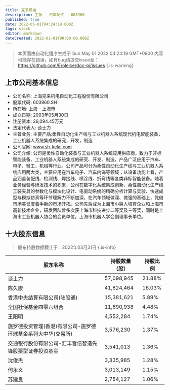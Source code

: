 ```yaml
---
title: 克来机电
description: 主板 - 汽车配件 - 603960
published: true
date: 2022-05-01T04:24:19.000Z
tags: stock
editor: markdown
dateCreated: 2022-01-01T00:00:00.000Z
---
```


> 本页面由自动化程序生成于 Sun May 01 2022 04:24:19 GMT+0800
> 内容可能存在错误，如有bug请提交issue至：https://github.com/Eroleice/doc-pi/issues
{.is-warning}

## 上市公司基本信息
- 公司名称: 上海克来机电自动化工程股份有限公司
- 股票代码: 603960.SH
- 所在地: 上海 - 上海市
- 成立日期: 2003年05月30日
- 注册资本: 26,094.45万元
- 法定代表人: 谈士力
- 主营业务: 主要产品:柔性自动化生产线与工业机器人系统现代机电智能装备，工业机器人系统集成的研究，开发，制造
- 公司官网: www.sh-kelai.com
- 公司介绍: 公司是柔性自动化装备与工业机器人系统应用供应商，致力于非标智能装备、工业机器人系统集成的研究、开发、制造，产品广泛应用于汽车、电子、轻工、机械等行业。公司产品可分为柔性自动化生产线与工业机器人系统应用两大类，主要应用在汽车电子、汽车内饰等领域；从设备功能上看，产品涵盖装配线、检测线、焊接线、喷涂线、折弯线等各类非标智能装备。随着业务经验与研发技术的积累，公司在数字化系统集成创新、柔性自动化生产线工装夹具的参数化与模块化设计、电驱动系统的精确分析计算与实验、快速成型与模拟仿真等环节理解力不断加深，在汽车领域做深、做强的基础上，凭借市场美誉度着手新的市场开拓。公司先后成为上海市小巨人培育企业和上海市高新技术企业，研发团队曾多次获上海市科技进步二等奖及三等奖，同时是上海市工业机器人协会的会员单位，上海市机器人学会副理事长单位。


## 十大股东信息
> 股东持股数据截止于：2022年03月31日
{.is-info}

| 股东名称 | 持股数量（股） | 持股比例 |
| --- | --- | --- |
| 谈士力 | 57,098,945 | 21.88% |
| 陈久康 | 41,824,464 | 16.03% |
| 香港中央结算有限公司(陆股通) | 15,381,621 | 5.89% |
| 全国社保基金四零六组合 | 11,690,938 | 4.48% |
| 王阳明 | 4,552,284 | 1.74% |
| 施罗德投资管理(香港)有限公司-施罗德环球基金系列大中华(交易所) | 3,576,230 | 1.37% |
| 交通银行股份有限公司-汇丰晋信智造先锋股票型证券投资基金 | 3,541,013 | 1.36% |
| 沈俊杰 | 3,335,985 | 1.28% |
| 何永义 | 3,013,149 | 1.15% |
| 苏建良 | 2,754,127 | 1.06% |




